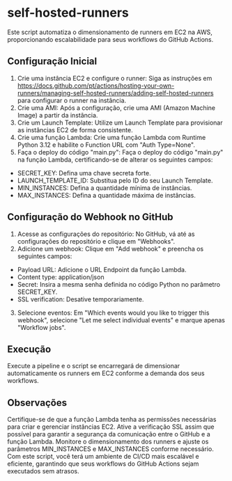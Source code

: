 # self-hosted-runners
Este script automatiza o dimensionamento de runners em EC2 na AWS, proporcionando escalabilidade para seus workflows do GitHub Actions.

## Configuração Inicial

1. Crie uma instância EC2 e configure o runner: Siga as instruções em https://docs.github.com/pt/actions/hosting-your-own-runners/managing-self-hosted-runners/adding-self-hosted-runners para configurar o runner na instância.
2. Crie uma AMI: Após a configuração, crie uma AMI (Amazon Machine Image) a partir da instância.
3. Crie um Launch Template: Utilize um Launch Template para provisionar as instâncias EC2 de forma consistente.
4. Crie uma função Lambda: Crie uma função Lambda com Runtime Python 3.12 e habilite o Function URL com "Auth Type=None".
5. Faça o deploy do código "main.py": Faça o deploy do código "main.py" na função Lambda, certificando-se de alterar os seguintes campos:
- SECRET_KEY: Defina uma chave secreta forte.
- LAUNCH_TEMPLATE_ID: Substitua pelo ID do seu Launch Template.
- MIN_INSTANCES: Defina a quantidade mínima de instâncias.
- MAX_INSTANCES: Defina a quantidade máxima de instâncias.

## Configuração do Webhook no GitHub

1. Acesse as configurações do repositório: No GitHub, vá até as configurações do repositório e clique em "Webhooks".
2. Adicione um webhook: Clique em "Add webhook" e preencha os seguintes campos:
- Payload URL: Adicione o URL Endpoint da função Lambda.
- Content type: application/json
- Secret: Insira a mesma senha definida no código Python no parâmetro SECRET_KEY.
- SSL verification: Desative temporariamente.
3. Selecione eventos: Em "Which events would you like to trigger this webhook", selecione "Let me select individual events" e marque apenas "Workflow jobs".

## Execução

Execute a pipeline e o script se encarregará de dimensionar automaticamente os runners em EC2 conforme a demanda dos seus workflows.

## Observações

Certifique-se de que a função Lambda tenha as permissões necessárias para criar e gerenciar instâncias EC2.
Ative a verificação SSL assim que possível para garantir a segurança da comunicação entre o GitHub e a função Lambda.
Monitore o dimensionamento dos runners e ajuste os parâmetros MIN_INSTANCES e MAX_INSTANCES conforme necessário.
Com este script, você terá um ambiente de CI/CD mais escalável e eficiente, garantindo que seus workflows do GitHub Actions sejam executados sem atrasos.
